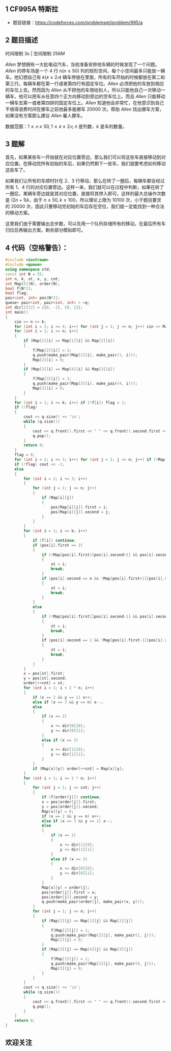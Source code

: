 ## 1 CF995A 特斯拉
- 题目链接：https://codeforces.com/problemset/problem/995/a

## 2 题目描述
时间限制 $3s$   |   空间限制 $256M$

$Allen$ 梦想拥有一大批电动汽车，当他准备安排他车辆的时候发现了一个问题。$Allen$ 的停车场是一个 $4$ 行 $n (n≤50)$ 列的矩形空间，每个小空间最多只能放一辆车。他幻想自己有 $k(𝑘≤2𝑛)$ 辆车停放在里面，所有的车开始的时候都放在第二和第三行。每辆车都在第一行或者第四行有固定车位。$Allen$ 必须把他的车放到相应的车位上去。然而因为 $Allen$ 从不把他的车借给别人，所以只能他自己一次移动一辆车，他可以把车从任意四个正方向移动到旁边的空车位上。而且 $Allen$ 只能移动一辆车去第一或者第四排的固定车位上。$Allen$ 知道他会非常忙，在他意识到自己不值得浪费时间在挪车之前他最多能挪车 $20000$ 次。帮助 $Allen$ 找出挪车方案，如果没有方案那么建议 $Allen$ 雇人挪车。

数据范围：$1≤𝑛≤50, 1≤𝑘≤2𝑛$, $n$ 是列数，$k$ 是车的数量。

## 3 题解
首先，如果某些车一开始就在对应位置旁边，那么我们可以将这些车直接移动到对应位置。在移动完所有初始的车后，如果仍然剩下一些车，我们就要考虑如何移动这些车了。

如果我们让所有的车顺时针在 $2$、$3$ 行移动，那么在转了一圈后，每辆车都会经过所有 $1$、$4$ 行的对应位置旁边。这样一来，我们就可以在过程中判断，如果在转了一圈后，某辆车旁边就是其对应位置，直接将其停入即可。这样的最大总操作次数是 $(2n+1)k$，由于 $n \le 50, k \le 100$，所以理论上限为 $10100$ 次，小于题目要求的 $20000$ 次，因此只要移动完初始的车后存在空位，我们就一定能找到一种合法的移动方案。

这里我们由于需要输出总步数，可以先用一个队列存储所有的移动，在最后所有车归位后再输出方案。剩余部分模拟即可。

## 4 代码（空格警告）：

```c++
#include <iostream>
#include <queue>
using namespace std;
const int N = 55;
int n, k, st, x, y, cnt;
int Map[5][N], order[N];
bool f[N*2];
bool flag;
pair<int, int> pos[N*2];
queue< pair<int, pair<int, int> > >q;
int dir[2][2] = {{0, -1}, {0, 1}};
int main()
{
    cin >> n >> k;
    for (int i = 1; i <= 4; i++) for (int j = 1; j <= n; j++) cin >> Map[i][j];
    for (int i = 1; i <= n; i++)
    {
        if (Map[2][i] == Map[1][i] && Map[2][i])
        {
            f[Map[2][i]] = 1;
            q.push(make_pair(Map[2][i], make_pair(1, i)));
            Map[2][i] = 0;
        }
        if (Map[3][i] == Map[4][i] && Map[3][i])
        {
            f[Map[3][i]] = 1;
            q.push(make_pair(Map[3][i], make_pair(4, i)));
            Map[3][i] = 0;
        }
    }
    for (int i = 1; i <= k; i++) if (!f[i]) flag = 1;
    if (!flag)
    {
        cout << q.size() << '\n';
        while (q.size())
        {
            cout << q.front().first << " " << q.front().second.first << " " << q.front().second.second << '\n';
            q.pop();
        }
        return 0;
    }
    flag = 0;
    for (int i = 2; i <= 3; i++) for (int j = 1; j <= n; j++) if (!Map[i][j]) flag = 1;
    if (!flag) cout << -1;
    else
    {
        for (int i = 2; i <= 3; i++)
        {
            for (int j = 1; j <= n; j++)
            {
                if (Map[i][j])
                {
                    pos[Map[i][j]].first = i;
                    pos[Map[i][j]].second = j;
                }
            }
        }
        for (int i = 1; i <= k; i++)
        {
            if (f[i]) continue;
            if (pos[i].first == 2)
            {
                if (!Map[pos[i].first][pos[i].second+1] && pos[i].second+1 <= n)
                {
                    st = i;
                    break;
                }
                if (pos[i].second == n && !Map[pos[i].first+1][pos[i].second])
                {
                    st = i;
                    break;
                }
            }
            else
            {
                if (!Map[pos[i].first][pos[i].second-1] && pos[i].second-1 >= 1)
                {
                    st = i;
                    break;
                }
                if (pos[i].second == 1 && !Map[pos[i].first-1][pos[i].second])
                {
                    st = i;
                    break;
                }
            }
        }
        x = pos[st].first;
        y = pos[st].second;
        order[++cnt] = st;
        for (int i = 1; i < 2 * n; i++)
        {
            if (x == 2 && y == 1) x++;
            else if (x == 3 && y == n) x--;
            else
            {
                if (x == 2)
                {
                    x += dir[0][0];
                    y += dir[0][1];
                }
                else if (x == 3)
                {
                    x += dir[1][0];
                    y += dir[1][1];
                }
            }
            if (Map[x][y]) order[++cnt] = Map[x][y];
        }
        for (int i = 1; i <= 2 * n; i++)
        {
            for (int j = 1; j <= cnt; j++)
            {
                if (f[order[j]]) continue;
                x = pos[order[j]].first;
                y = pos[order[j]].second;
                Map[x][y] = 0;
                if (x == 2 && y == n) x++;
                else if (x == 3 && y == 1) x--;
                else
                {
                    if (x == 2)
                    {
                        x += dir[1][0];
                        y += dir[1][1];
                    }
                    else if (x == 3)
                    {
                        x += dir[0][0];
                        y += dir[0][1];
                    }
                }
                Map[x][y] = order[j];
                pos[order[j]].first = x;
                pos[order[j]].second = y;
                q.push(make_pair(order[j], make_pair(x, y)));
            }
            for (int j = 1; j <= n; j++)
            {
                if (Map[2][j] == Map[1][j] && Map[2][j])
                {
                    f[Map[2][j]] = 1;
                    q.push(make_pair(Map[2][j], make_pair(1, j)));
                    Map[2][j] = 0;
                }
                if (Map[3][j] == Map[4][j] && Map[3][j])
                {
                    f[Map[3][j]] = 1;
                    q.push(make_pair(Map[3][j], make_pair(4, j)));
                    Map[3][j] = 0;
                }
            }
        }
        cout << q.size() << '\n';
        while (q.size())
        {
            cout << q.front().first << " " << q.front().second.first << " " << q.front().second.second << '\n';
            q.pop();
        }
    }
    return 0;
}
```


## 欢迎关注

